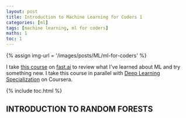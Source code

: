 ```yaml
---
layout: post
title: Introduction to Machine Learning for Coders 1
categories: [ml]
tags: [machine learning, ml for coders]
maths: 1
toc: 1
---
```


{% assign img-url = '/images/posts/ML/ml-for-coders' %}

I take [this course](http://course18.fast.ai/ml.html) on [fast.ai](https://www.fast.ai/) to review what I've learned about ML and try something new. I take this course in parallel with [Deep Learning Specialization](https://www.coursera.org/specializations/deep-learning) on Coursera.

{% include toc.html %}

## INTRODUCTION TO RANDOM FORESTS

